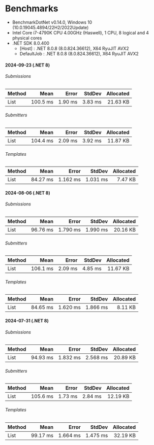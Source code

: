 ﻿# Benchmarks

- BenchmarkDotNet v0.14.0, Windows 10 (10.0.19045.4894/22H2/2022Update)
- Intel Core i7-4790K CPU 4.00GHz (Haswell), 1 CPU, 8 logical and 4 physical cores
- .NET SDK 8.0.400
  - [Host]     : .NET 8.0.8 (8.0.824.36612), X64 RyuJIT AVX2
  - DefaultJob : .NET 8.0.8 (8.0.824.36612), X64 RyuJIT AVX2




#### 2024-09-23 (.NET 8)

###### Submissions

| Method |     Mean |   Error |  StdDev | Allocated |
| ------ | -------: | ------: | ------: | --------: |
| List   | 100.5 ms | 1.90 ms | 3.83 ms |  21.63 KB |

###### Submitters

| Method |     Mean |   Error |  StdDev | Allocated |
| ------ | -------: | ------: | ------: | --------: |
| List   | 104.4 ms | 2.09 ms | 3.92 ms |  11.87 KB |

###### Templates

| Method |     Mean |    Error |   StdDev | Allocated |
| ------ | -------: | -------: | -------: | --------: |
| List   | 84.27 ms | 1.162 ms | 1.031 ms |   7.47 KB |



#### 2024-08-06 (.NET 8)

###### Submissions

| Method |     Mean |    Error |   StdDev | Allocated |
| ------ | -------: | -------: | -------: | --------: |
| List   | 96.76 ms | 1.790 ms | 1.990 ms |  20.16 KB |

###### Submitters

| Method |     Mean |   Error |  StdDev | Allocated |
| ------ | -------: | ------: | ------: | --------: |
| List   | 106.1 ms | 2.09 ms | 4.85 ms |  11.67 KB |

###### Templates

| Method |     Mean |    Error |   StdDev | Allocated |
| ------ | -------: | -------: | -------: | --------: |
| List   | 84.65 ms | 1.620 ms | 1.866 ms |   8.11 KB |



#### 2024-07-31 (.NET 8)

###### Submissions

| Method |     Mean |    Error |   StdDev | Allocated |
| ------ | -------: | -------: | -------: | --------: |
| List   | 94.93 ms | 1.832 ms | 2.568 ms |  20.89 KB |

###### Submitters

| Method |     Mean |   Error |  StdDev | Allocated |
| ------ | -------: | ------: | ------: | --------: |
| List   | 105.6 ms | 1.73 ms | 2.84 ms |  12.19 KB |

###### Templates

| Method |     Mean |    Error |   StdDev | Allocated |
| ------ | -------: | -------: | -------: | --------: |
| List   | 99.17 ms | 1.664 ms | 1.475 ms |  32.19 KB |